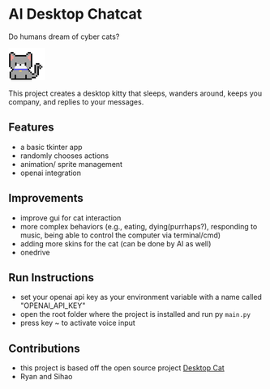 # AI Desktop Chatcat
Do humans dream of cyber cats?

<img src="idling.gif" alt="demo"/>

This project creates a desktop kitty that sleeps, wanders around, keeps you company, and replies to your messages.

## Features
- a basic tkinter app
- randomly chooses actions
- animation/ sprite management
- openai integration

## Improvements 
- improve gui for cat interaction
- more complex behaviors (e.g., eating, dying(purrhaps?), responding to music, being able to control the computer via terminal/cmd)
- adding more skins for the cat (can be done by AI as well)
- onedrive

## Run Instructions
- set your openai api key as your environment variable with a name called "OPENAI_API_KEY"
- open the root folder where the project is installed and run py ``main.py``
- press key ~ to activate voice input

## Contributions
- this project is based off the open source project [Desktop Cat](https://github.com/1ilit/Desktop-Cat)
- Ryan and Sihao
